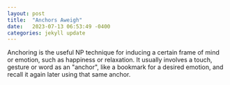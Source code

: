```yaml
---
layout: post
title:  "Anchors Aweigh"
date:   2023-07-13 06:53:49 -0400
categories: jekyll update
---
```


Anchoring is the useful NP technique for inducing a certain frame of mind or emotion, such as happiness or relaxation. It usually involves a touch, gesture or word as an 
"anchor", like a bookmark for a desired emotion, and recall it again later using that same anchor. 
